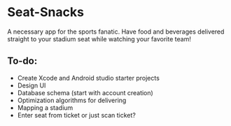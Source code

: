 # Seat-Snacks
A necessary app for the sports fanatic. Have food and beverages delivered straight to your stadium seat while watching your favorite team!
## To-do:
* Create Xcode and Android studio starter projects
* Design UI
* Database schema (start with account creation)
* Optimization algorithms for delivering
* Mapping a stadium
* Enter seat from ticket or just scan ticket?
